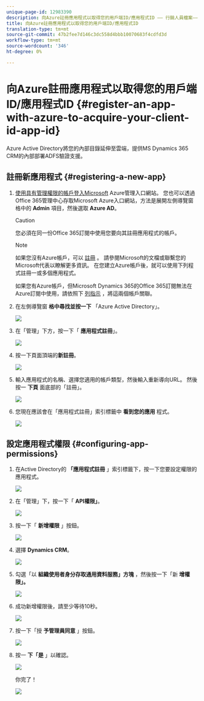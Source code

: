 ```yaml
---
unique-page-id: 12983390
description: 向Azure註冊應用程式以取得您的用戶端ID/應用程式ID —— 行銷人員檔案——產品檔案
title: 向Azure註冊應用程式以取得您的用戶端ID/應用程式ID
translation-type: tm+mt
source-git-commit: 47b2fee7d146c3dc558d4bbb10070683f4cdfd3d
workflow-type: tm+mt
source-wordcount: '346'
ht-degree: 0%

---
```



# 向Azure註冊應用程式以取得您的用戶端ID/應用程式ID {#register-an-app-with-azure-to-acquire-your-client-id-app-id}

Azure Active Directory將您的內部目錄延伸至雲端，提供MS Dynamics 365 CRM的內部部署ADFS驗證支援。

## 註冊新應用程式 {#registering-a-new-app}

1. [使用具有管理權限的帳戶登入Microsoft](http://manage.windowsazure.com/) Azure管理入口網站。 您也可以透過Office 365管理中心存取Microsoft Azure入口網站，方法是展開左側導覽窗格中的 **Admin** 項目，然後選取 **Azure AD**。

   >[!CAUTION]
   >
   >您必須在同一份Office 365訂閱中使用您要向其註冊應用程式的帳戶。

   >[!NOTE]
   >
   >如果您沒有Azure帳戶，可以 [註冊](https://azure.microsoft.com/en-us/free/) 。 請參閱Microsoft的文檔或聯繫您的Microsoft代表以瞭解更多資訊。 在您建立Azure帳戶後，就可以使用下列程式註冊一或多個應用程式。
   >
   >
   >如果您有Azure帳戶，但Microsoft Dynamics 365的Office 365訂閱無法在Azure訂閱中使用，請依照下 [列指示](https://msdn.microsoft.com/office/office365/howto/setup-development-environment#bk_CreateAzureSubscription) ，將這兩個帳戶關聯。

1. 在左側導覽窗 **格中尋找並按一下** 「Azure Active Directory」。

   ![](assets/two.png)

1. 在「管理」下方，按一下「 **應用程式註冊**」。

   ![](assets/three.png)

1. 按一下頁面頂端的**新註冊**。

   ![](assets/four.png)

1. 輸入應用程式的名稱、選擇您適用的帳戶類型，然後輸入重新導向URL。 然後按一 **下頁** 面底部的「註冊」。

   ![](assets/five.png)

1. 您現在應該會在「應用程式註冊」索引標籤中 **看到您的應用** 程式。

   ![](assets/six.png)

## 設定應用程式權限 {#configuring-app-permissions}

1. 在Active Directory的 **「應用程式註冊** 」索引標籤下，按一下您要設定權限的應用程式。

   ![](assets/seven.png)

1. 在「管理」下，按一下「 **API權限」**。

   ![](assets/eight.png)

1. 按一下「 **新增權限** 」按鈕。

   ![](assets/nine.png)

1. 選擇 **Dynamics CRM**。

   ![](assets/ten.png)

1. 勾選「以 **組織使用者身分存取通用資料服務」方塊** ，然後按一下「新 **增權限」。**

   ![](assets/eleven.png)

1. 成功新增權限後，請至少等待10秒。

   ![](assets/twelve.png)

1. 按一下「授 **予管理員同意** 」按鈕。

   ![](assets/thirteen.png)

1. 按一 **下「是** 」以確認。

   ![](assets/fourteen.png)

   你完了！

   ![](assets/fifteen.png)


